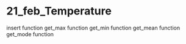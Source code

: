# 21_feb_Temperature
insert function
get_max function
get_min function
get_mean function
get_mode function
